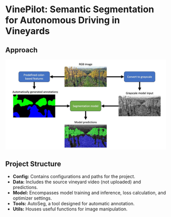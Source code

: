 # VinePilot: Semantic Segmentation for Autonomous Driving in Vineyards

## Approach
![Overview](overview.jpeg)

## Project Structure
- **Config:** Contains configurations and paths for the project.
- **Data:** Includes the source vineyard video (not uploaded) and predictions.
- **Model:** Encompasses model training and inference, loss calculation, and optimizer settings.
- **Tools:** AutoSeg, a tool designed for automatic annotation.
- **Utils:** Houses useful functions for image manipulation.

